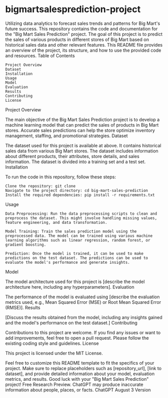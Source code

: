 # bigmartsalesprediction-project
Utilizing data analytics to forecast sales trends and patterns for Big Mart's future success.
This repository contains the code and documentation for the "Big Mart Sales Prediction" project. The goal of this project is to predict the sales of various products in different stores of Big Mart based on historical sales data and other relevant features. This README file provides an overview of the project, its structure, and how to use the provided code and resources.
Table of Contents

    Project Overview
    Dataset
    Installation
    Usage
    Model
    Evaluation
    Results
    Contributing
    License

Project Overview

The main objective of the Big Mart Sales Prediction project is to develop a machine learning model that can predict the sales of products in Big Mart stores. Accurate sales predictions can help the store optimize inventory management, staffing, and promotional strategies.
Dataset

The dataset used for this project is available at above. It contains historical sales data from various Big Mart stores. The dataset includes information about different products, their attributes, store details, and sales information. The dataset is divided into a training set and a test set.
Installation

To run the code in this repository, follow these steps:

    Clone the repository: git clone
    Navigate to the project directory: cd big-mart-sales-prediction
    Install the required dependencies: pip install -r requirements.txt

Usage

    Data Preprocessing: Run the data preprocessing scripts to clean and preprocess the dataset. This might involve handling missing values, feature engineering, and data transformation.

    Model Training: Train the sales prediction model using the preprocessed data. The model can be trained using various machine learning algorithms such as linear regression, random forest, or gradient boosting.

    Prediction: Once the model is trained, it can be used to make predictions on the test dataset. The predictions can be used to evaluate the model's performance and generate insights.

Model

The model architecture used for this project is [describe the model architecture here, including any hyperparameters].
Evaluation

The performance of the model is evaluated using [describe the evaluation metrics used, e.g., Mean Squared Error (MSE) or Root Mean Squared Error (RMSE)].
Results

[Discuss the results obtained from the model, including any insights gained and the model's performance on the test dataset.]
Contributing

Contributions to this project are welcome. If you find any issues or want to add improvements, feel free to open a pull request. Please follow the existing coding style and guidelines.
License

This project is licensed under the MIT License.

Feel free to customize this README template to fit the specifics of your project. Make sure to replace placeholders such as [repository_url], [link to dataset], and provide detailed information about your model, evaluation metrics, and results. Good luck with your "Big Mart Sales Prediction" project!
Free Research Preview. ChatGPT may produce inaccurate information about people, places, or facts. ChatGPT August 3 Version

